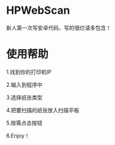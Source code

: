 # HPWebScan
 新人第一次写安卓代码，写的很烂请多包含！
 
# 使用帮助
 1.找到你的打印机IP
 
 2.输入到程序中
 
 3.选择纸张类型
 
 4.把要扫描的纸张放入扫描平板
 
 5.按需点击按钮
 
 6.Enjoy！

